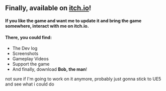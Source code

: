 ## Finally, available on [itch.io](hellbounce.itch.io/bob-the-man)!



#### If you like the game and want me to update it and bring the game somewhere, interact with me on itch.io.

#### There, you could find:
- The Dev log
- Screenshots
- Gameplay Videos
- Support the game
- And finally, download **Bob, the man**!

not sure if I'm going to work on it anymore, probably just gonna stick to UE5 and see what i could do
